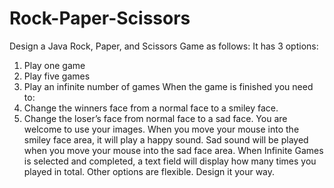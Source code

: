 # Rock-Paper-Scissors
Design a Java Rock, Paper, and Scissors Game as follows: 
It has 3 options: 
1. Play one game 
2. Play five games 
3. Play an infinite number of games 
When the game is finished you need to: 
1. Change the winners face from a normal face to a smiley face. 
2. Change the loser’s face from normal face to a sad face. 
You are welcome to use your images. 
When you move your mouse into the smiley face area, it will play a happy sound. Sad sound will be played when you move your mouse into the sad face area. 
When Infinite Games is selected and completed, a text field will display how many times you played in total. 
Other options are flexible. Design it your way.
